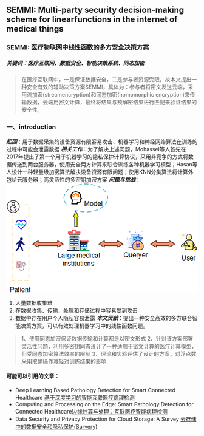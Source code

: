 ## SEMMI: Multi-party security decision-making scheme for linearfunctions in the internet of medical things
### SEMMI: 医疗物联网中线性函数的多方安全决策方案
##### 关键词：医疗互联网、数据安全、智能决策系统、同态加密

> 在医疗互联网中，一是保证数据安全，二是参与者资源受限，故本文提出一种安全有效的辅助决策方案SEMMI，具体为：参与者将密文发送云端，采用流加密(streamencryption)和同态加密(homomorphic encryption)来传输数据，云端用密文计算，最终将结果与预解密结果进行匹配来验证结果的安全性。
### 一、introduction
***起因***：用于数据采集的设备资源有限容易攻击、机器学习和神经网络算法在训练的过程中可能会泄露数据
***相关工作***：为了解决上述问题，Mohassel等人首先在2017年提出了第一个用于机器学习的隐私保护计算协议，采用非竞争的方式将数据传送到两台服务器，使用安全两方计算来联合训练各种机器学习模型；Hasan等人设计一种轻量级加密算法解决设备资源有限问题；使用KNN分类算法将计算外包给云服务器；高灵活性的多密钥加密方案
***问题与挑战***：
![医疗物联网框架图](https://raw.githubusercontent.com/Tao-Wang12/Daily-Notes/main/images/8lmyaxJBRXAWdX8f.png)
 1. 大量数据收集难
 2. 在数据收集、传输、处理和存储过程中容易受到攻击
 3. 数据中存在用户个人隐私容易泄露
***本文贡献***：提出一种安全高效的多方联合智能决策方案，可以有效处理机器学习中的线性函数问题。
> 1、使用同态加密保证数据传输和计算都是以密文形式
> 2、针对该方案部署灵活性问题，利用多密钥同态设计了一种适用于密文计算的医疗计算模型，但受同态加密算法效率的限制
> 3、理论和实验评估了设计的方案，对浮点数采用取整操作减轻对训练结果的影响
















#### **可能可以引用的文章**：
 - Deep Learning Based Pathology Detection for Smart Connected Healthcare [基于深度学习的智能互联医疗病理检测](https://ieeexplore.ieee.org/document/9165267)
 - Computing and Processing on the Edge: Smart Pathology Detection for Connected Healthcare[边缘计算与处理：互联医疗智能病理检测](https://ieeexplore.ieee.org/document/8933558)
 - Data Security and Privacy Protection for Cloud Storage: A Survey [云存储中的数据安全和隐私保护(Survery)](https://ieeexplore.ieee.org/document/9142202)

<!--stackedit_data:
eyJoaXN0b3J5IjpbMTAzNTg0OTIxNF19
-->